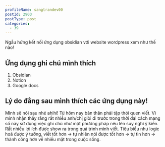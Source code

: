 ```yaml
---
profileName: sangtrandev00
postId: 2903
postType: post
categories:
  - 39
---
```

Ngẫu hứng kết nối ứng dụng obsidian với website wordpress xem như thế nào!
## Ứng dụng ghi chú mình thích

1. Obsidian
2. Notion
3. Google docs

## Lý do đằng sau mình thích các ứng dụng này!

Mình sẽ nói sau nhé ahihi!
Từ hôm nay bản thân phải tập thói quen viết. Vì mình nhận thấy rằng rất nhiều anh/chị giỏi đi trước trong thời đại cách mạng số này sử dụng việc ghi chú như một phương pháp nêu lên suy nghĩ ý kiến. 
Rất nhiều lợi ích được show ra trong quá trình mình viết. Tiêu biểu như logic hoá được ý tưởng, viết tốt hơn -> tự nhiên nói được tốt hơn -> tự tin hơn -> thành công hơn về nhiều mặt trong cuộc sống.